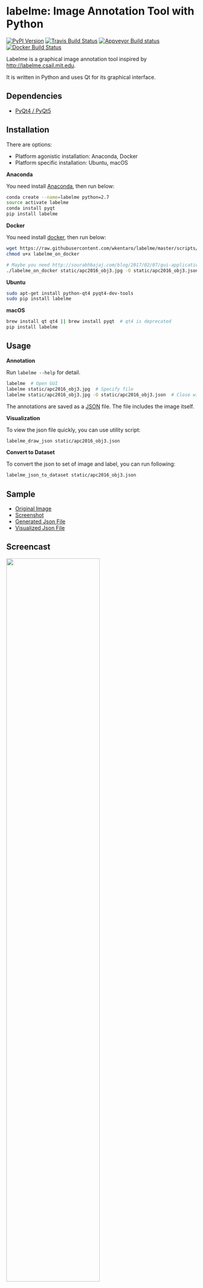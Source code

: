 labelme: Image Annotation Tool with Python
==========================================

[![PyPI Version](https://img.shields.io/pypi/v/labelme.svg)](https://pypi.python.org/pypi/labelme)
[![Travis Build Status](https://travis-ci.org/wkentaro/labelme.svg?branch=master)](https://travis-ci.org/wkentaro/labelme)
[![Appveyor Build status](https://ci.appveyor.com/api/projects/status/epxf9b6c47cw373y/branch/master?svg=true)](https://ci.appveyor.com/project/wkentaro/labelme/branch/master)
[![Docker Build Status](https://img.shields.io/docker/build/wkentaro/labelme.svg)](https://hub.docker.com/r/wkentaro/labelme)


Labelme is a graphical image annotation tool inspired by <http://labelme.csail.mit.edu>.

It is written in Python and uses Qt for its graphical interface.


Dependencies
------------

- [PyQt4 / PyQt5](http://www.riverbankcomputing.co.uk/software/pyqt/intro)


Installation
------------

There are options:

- Platform agonistic installation: Anaconda, Docker
- Platform specific installation: Ubuntu, macOS

**Anaconda**

You need install [Anaconda](https://www.continuum.io/downloads), then run below:

```bash
conda create --name=labelme python=2.7
source activate labelme
conda install pyqt
pip install labelme
```

**Docker**

You need install [docker](https://www.docker.com), then run below:

```bash
wget https://raw.githubusercontent.com/wkentaro/labelme/master/scripts/labelme_on_docker
chmod u+x labelme_on_docker

# Maybe you need http://sourabhbajaj.com/blog/2017/02/07/gui-applications-docker-mac/ on macOS
./labelme_on_docker static/apc2016_obj3.jpg -O static/apc2016_obj3.json
```

**Ubuntu**

```bash
sudo apt-get install python-qt4 pyqt4-dev-tools
sudo pip install labelme
```

**macOS**

```bash
brew install qt qt4 || brew install pyqt  # qt4 is deprecated
pip install labelme
```


Usage
-----

**Annotation**

Run `labelme --help` for detail.

```bash
labelme  # Open GUI
labelme static/apc2016_obj3.jpg  # Specify file
labelme static/apc2016_obj3.jpg -O static/apc2016_obj3.json  # Close window after the save
```

The annotations are saved as a [JSON](http://www.json.org/) file. The
file includes the image itself.

**Visualization**

To view the json file quickly, you can use utility script:

```bash
labelme_draw_json static/apc2016_obj3.json
```

**Convert to Dataset**

To convert the json to set of image and label, you can run following:


```bash
labelme_json_to_dataset static/apc2016_obj3.json
```


Sample
------

- [Original Image](https://github.com/wkentaro/labelme/blob/master/static/apc2016_obj3.jpg)
- [Screenshot](https://github.com/wkentaro/labelme/blob/master/static/apc2016_obj3_screenshot.jpg)
- [Generated Json File](https://github.com/wkentaro/labelme/blob/master/static/apc2016_obj3.json)
- [Visualized Json File](https://github.com/wkentaro/labelme/blob/master/static/apc2016_obj3_draw_json.jpg)


Screencast
----------

<img src="https://github.com/wkentaro/labelme/raw/master/static/screencast.gif" width="70%"/>
